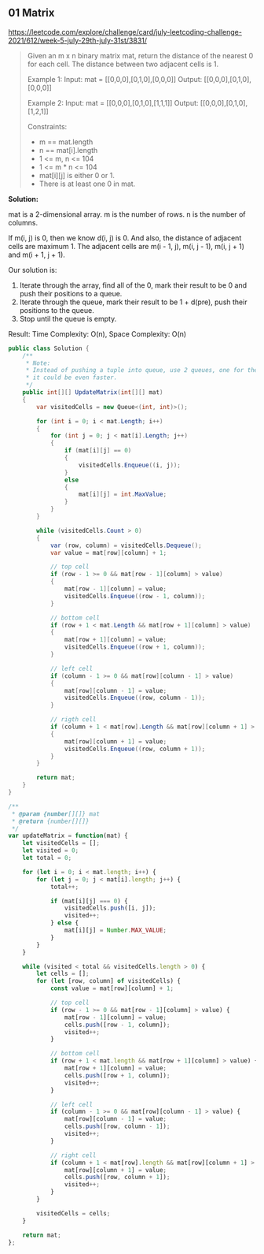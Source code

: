 ## 01 Matrix
https://leetcode.com/explore/challenge/card/july-leetcoding-challenge-2021/612/week-5-july-29th-july-31st/3831/

> Given an m x n binary matrix mat, return the distance of the nearest 0 for each cell.
> The distance between two adjacent cells is 1.
>
> Example 1:
>   Input: mat = [[0,0,0],[0,1,0],[0,0,0]]
>   Output: [[0,0,0],[0,1,0],[0,0,0]]
>
> Example 2:
>   Input: mat = [[0,0,0],[0,1,0],[1,1,1]]
>   Output: [[0,0,0],[0,1,0],[1,2,1]]
>
> Constraints:
> * m == mat.length
> * n == mat[i].length
> * 1 <= m, n <= 104
> * 1 <= m * n <= 104
> * mat[i][j] is either 0 or 1.
> * There is at least one 0 in mat.

**Solution:**

mat is a 2-dimensional array. m is the number of rows. n is the number of columns.

If m(i, j) is 0, then we know d(i, j) is 0. And also, the distance of adjacent cells are maximum 1. The adjacent cells are m(i - 1, j), m(i, j - 1), m(i, j + 1) and m(i + 1, j + 1). 

Our solution is:
1. Iterate through the array, find all of the 0, mark their result to be 0 and push their positions to a queue.
2. Iterate through the queue, mark their result to be 1 + d(pre), push their positions to the queue.
3. Stop until the queue is empty. 

Result:
Time Complexity: O(n), Space Complexity: O(n)

```C#
public class Solution {
	/**
	 * Note:
     * Instead of pushing a tuple into queue, use 2 queues, one for the row position, one for the column position,
     * it could be even faster.
     */
    public int[][] UpdateMatrix(int[][] mat)
    {
        var visitedCells = new Queue<(int, int)>();

        for (int i = 0; i < mat.Length; i++)
        {
            for (int j = 0; j < mat[i].Length; j++)
            {
                if (mat[i][j] == 0)
                {
                    visitedCells.Enqueue((i, j));
                }
                else
                {
                    mat[i][j] = int.MaxValue;
                }
            }
        }

        while (visitedCells.Count > 0)
        {
            var (row, column) = visitedCells.Dequeue();
            var value = mat[row][column] + 1;

            // top cell
            if (row - 1 >= 0 && mat[row - 1][column] > value)
            {
                mat[row - 1][column] = value;
                visitedCells.Enqueue((row - 1, column));
            }

            // bottom cell
            if (row + 1 < mat.Length && mat[row + 1][column] > value)
            {
                mat[row + 1][column] = value;
                visitedCells.Enqueue((row + 1, column));
            }

            // left cell
            if (column - 1 >= 0 && mat[row][column - 1] > value)
            {
                mat[row][column - 1] = value;
                visitedCells.Enqueue((row, column - 1));
            }

            // rigth cell
            if (column + 1 < mat[row].Length && mat[row][column + 1] > value)
            {
                mat[row][column + 1] = value;
                visitedCells.Enqueue((row, column + 1));
            }
        }

        return mat;
    }
}
```

```Javascript
/**
 * @param {number[][]} mat
 * @return {number[][]}
 */
var updateMatrix = function(mat) {
    let visitedCells = [];
    let visited = 0;
    let total = 0;

    for (let i = 0; i < mat.length; i++) {
    	for (let j = 0; j < mat[i].length; j++) {
    		total++;

    		if (mat[i][j] === 0) {
    			visitedCells.push([i, j]);
    			visited++;
    		} else {
    			mat[i][j] = Number.MAX_VALUE;
    		}
    	}
    }

    while (visited < total && visitedCells.length > 0) {
    	let cells = [];
    	for (let [row, column] of visitedCells) {
    		const value = mat[row][column] + 1;

    		// top cell
    		if (row - 1 >= 0 && mat[row - 1][column] > value) {
    			mat[row - 1][column] = value;
    			cells.push([row - 1, column]);
    			visited++;
    		}

    		// bottom cell
    		if (row + 1 < mat.length && mat[row + 1][column] > value) {
    			mat[row + 1][column] = value;
    			cells.push([row + 1, column]);
    			visited++;
    		}

    		// left cell
    		if (column - 1 >= 0 && mat[row][column - 1] > value) {
    			mat[row][column - 1] = value;
    			cells.push([row, column - 1]);
    			visited++;
    		}

    		// right cell
    		if (column + 1 < mat[row].length && mat[row][column + 1] > value) {
    			mat[row][column + 1] = value;
    			cells.push([row, column + 1]);
    			visited++;
    		}
    	}

    	visitedCells = cells;
    }

    return mat;
};
```